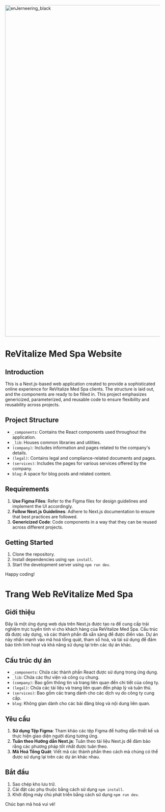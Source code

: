 <img width="1080" alt="enJerneering_black" src="https://github.com/enJerneering/revitalize-med-spa/assets/129111016/691aba08-6fb3-4e8f-b882-f9e9a482dec6">

# ReVitalize Med Spa Website

## Introduction

This is a Next.js-based web application created to provide a sophisticated online experience for ReVitalize Med Spa clients. The structure is laid out, and the components are ready to be filled in. This project emphasizes genericized, parameterized, and reusable code to ensure flexibility and reusability across projects.

## Project Structure

- `_components`: Contains the React components used throughout the application.
- `_lib`: Houses common libraries and utilities.
- `(company)`: Includes information and pages related to the company's details.
- `(legal)`: Contains legal and compliance-related documents and pages.
- `(services)`: Includes the pages for various services offered by the company.
- `blog`: A space for blog posts and related content.

## Requirements

1. **Use Figma Files**: Refer to the Figma files for design guidelines and implement the UI accordingly.
2. **Follow Next.js Guidelines**: Adhere to Next.js documentation to ensure that best practices are followed.
3. **Genericized Code**: Code components in a way that they can be reused across different projects.

## Getting Started

1. Clone the repository.
2. Install dependencies using `npm install`.
3. Start the development server using `npm run dev`.

Happy coding!


# Trang Web ReVitalize Med Spa

## Giới thiệu

Đây là một ứng dụng web dựa trên Next.js được tạo ra để cung cấp trải nghiệm trực tuyến tinh vi cho khách hàng của ReVitalize Med Spa. Cấu trúc đã được xây dựng, và các thành phần đã sẵn sàng để được điền vào. Dự án này nhấn mạnh vào mã hoá tổng quát, tham số hoá, và tái sử dụng để đảm bảo tính linh hoạt và khả năng sử dụng lại trên các dự án khác.

## Cấu trúc dự án

- `_components`: Chứa các thành phần React được sử dụng trong ứng dụng.
- `_lib`: Chứa các thư viện và công cụ chung.
- `(company)`: Bao gồm thông tin và trang liên quan đến chi tiết của công ty.
- `(legal)`: Chứa các tài liệu và trang liên quan đến pháp lý và tuân thủ.
- `(services)`: Bao gồm các trang dành cho các dịch vụ do công ty cung cấp.
- `blog`: Không gian dành cho các bài đăng blog và nội dung liên quan.

## Yêu cầu

1. **Sử dụng Tệp Figma**: Tham khảo các tệp Figma để hướng dẫn thiết kế và thực hiện giao diện người dùng tương ứng.
2. **Tuân theo Hướng dẫn Next.js**: Tuân theo tài liệu Next.js để đảm bảo rằng các phương pháp tốt nhất được tuân theo.
3. **Mã Hoá Tổng Quát**: Viết mã các thành phần theo cách mà chúng có thể được sử dụng lại trên các dự án khác nhau.

## Bắt đầu

1. Sao chép kho lưu trữ.
2. Cài đặt các phụ thuộc bằng cách sử dụng `npm install`.
3. Khởi động máy chủ phát triển bằng cách sử dụng `npm run dev`.

Chúc bạn mã hoá vui vẻ!
